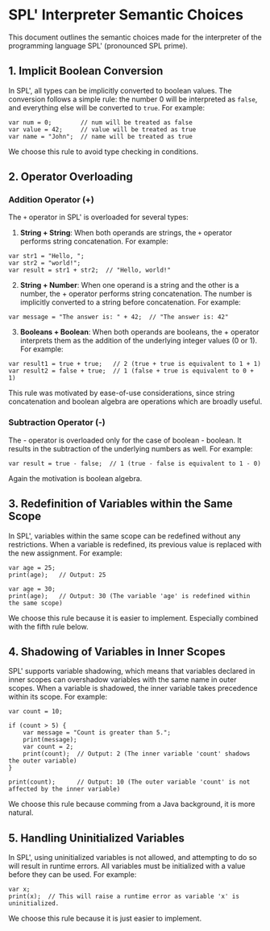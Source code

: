 # SPL' Interpreter Semantic Choices

This document outlines the semantic choices made for the interpreter of the programming language SPL' (pronounced SPL prime).

## 1. Implicit Boolean Conversion
In SPL', all types can be implicitly converted to boolean values. The conversion follows a simple rule: the number 0 will be interpreted as `false`, and everything else will be converted to `true`. For example:

```spl
var num = 0;        // num will be treated as false
var value = 42;     // value will be treated as true
var name = "John";  // name will be treated as true
```

We choose this rule to avoid type checking in conditions.

## 2. Operator Overloading

### Addition Operator (+)

The `+` operator in SPL' is overloaded for several types:

1. **String + String**: When both operands are strings, the `+` operator performs string concatenation. For example:
```spl
var str1 = "Hello, ";
var str2 = "world!";
var result = str1 + str2;  // "Hello, world!"
```

2. **String + Number**: When one operand is a string and the other is a number, the + operator performs string concatenation. The number is implicitly converted to a string before concatenation. For example:
```spl
var message = "The answer is: " + 42;  // "The answer is: 42"
```

3. **Booleans + Boolean**: When both operands are booleans, the + operator interprets them as the addition of the underlying integer values (0 or 1). For example:
```spl
var result1 = true + true;   // 2 (true + true is equivalent to 1 + 1)
var result2 = false + true;  // 1 (false + true is equivalent to 0 + 1)
```
This rule was motivated by ease-of-use considerations, since string concatenation and boolean algebra are
operations which are broadly useful.

### Subtraction Operator (-)

The - operator is overloaded only for the case of boolean - boolean. It results in the subtraction of the underlying numbers as well. For example:
```spl
var result = true - false;  // 1 (true - false is equivalent to 1 - 0)
```

Again the motivation is boolean algebra.

## 3. Redefinition of Variables within the Same Scope

In SPL', variables within the same scope can be redefined without any restrictions. When a variable is redefined, its previous value is replaced with the new assignment. For example:

```spl
var age = 25;
print(age);   // Output: 25

var age = 30;
print(age);   // Output: 30 (The variable 'age' is redefined within the same scope)
```

We choose this rule because it is easier to implement. Especially combined with the fifth rule below.

## 4. Shadowing of Variables in Inner Scopes

SPL' supports variable shadowing, which means that variables declared in inner scopes can overshadow variables with the same name in outer scopes. When a variable is shadowed, the inner variable takes precedence within its scope. For example:

```spl
var count = 10;

if (count > 5) {
    var message = "Count is greater than 5.";
    print(message);
    var count = 2;
    print(count);  // Output: 2 (The inner variable 'count' shadows the outer variable)
}

print(count);      // Output: 10 (The outer variable 'count' is not affected by the inner variable)
```

We choose this rule because comming from a Java background, it is more natural.

## 5. Handling Uninitialized Variables

In SPL', using uninitialized variables is not allowed, and attempting to do so will result in runtime errors. All variables must be initialized with a value before they can be used. For example:

```spl
var x;
print(x);  // This will raise a runtime error as variable 'x' is uninitialized.
```

We choose this rule because it is just easier to implement.
